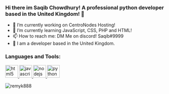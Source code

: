 ### Hi there im Saqib Chowdhury! A professional python developer based in the United Kingdom! 👋


- 🔭 I’m currently working on CentroNodes Hosting!
- 🌱 I’m currently learning JavaScript, CSS, PHP and HTML!
- 📫 How to reach me: DM Me on discord! Saqib#9999
- 🌱 I am a developer based in the United Kingdom.

<h3 align="left">Languages and Tools:</h3>
<p align="left"> <a href="https://www.w3.org/html/" target="_blank"> <img src="https://devicons.github.io/devicon/devicon.git/icons/html5/html5-original-wordmark.svg" alt="html5" width="40" height="40"/> </a> <a href="https://developer.mozilla.org/en-US/docs/Web/JavaScript" target="_blank"> <img src="https://devicons.github.io/devicon/devicon.git/icons/javascript/javascript-original.svg" alt="javascript" width="40" height="40"/> </a>  </a> <a href="https://nodejs.org" target="_blank"> <img src="https://devicons.github.io/devicon/devicon.git/icons/nodejs/nodejs-original-wordmark.svg" alt="nodejs" width="40" height="40"/> </a>  </a> <a href="https://www.python.org" target="_blank"> <img src="https://devicons.github.io/devicon/devicon.git/icons/python/python-original.svg" alt="python" width="40" height="40"/></p>

<p><img align="left" src="https://github-readme-stats.vercel.app/api/top-langs/?username=S4qib&layout=compact" alt="remyk888" /></p>
